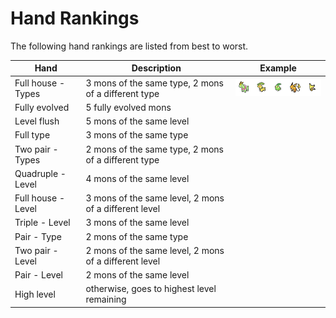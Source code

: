Hand Rankings
===========

The following hand rankings are listed from best to worst.

| Hand		| Description	| Example	|
| ----  	| -----------	| -------	|
| Full house - Types | 3 mons of the same type, 2 mons of a different type | ![hand1](images/hand1.png)|
| Fully evolved	| 5 fully evolved mons	| 	|
| Level flush	| 5 mons of the same level 	| 	|
| Full type 	| 3 mons of the same type 	| 	|
| Two pair - Types 	| 2 mons of the same type, 2 mons of a different type 	| 	|
| Quadruple - Level 	| 	4 mons of the same level 	| 	|
| Full house - Level 	| 3 mons of the same level, 2 mons of a different level |	|
| Triple - Level 	| 3 mons of the same level 	| 	|
| Pair - Type 	| 2 mons of the same type 	| 	|
| Two pair - Level 	| 2 mons of the same level, 2 mons of a different level | 	|
| Pair - Level 	| 2 mons of the same level 	| 	|
| High level 	| otherwise, goes to highest level remaining 	| 	|